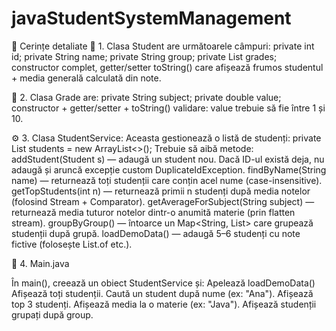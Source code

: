 # javaStudentSystemManagement
🧩 Cerințe detaliate
🧠 1. Clasa Student are următoarele câmpuri:
private int id;
private String name;
private String group;
private List<Grade> grades;
constructor complet, getter/setter
toString() care afișează frumos studentul + media generală calculată din note.

🧮 2. Clasa Grade are:
private String subject;
private double value;
constructor + getter/setter + toString()
validare: value trebuie să fie între 1 și 10.

⚙️ 3. Clasa StudentService: Aceasta gestionează o listă de studenți:
private List<Student> students = new ArrayList<>();
Trebuie să aibă metode:
addStudent(Student s) — adaugă un student nou.
Dacă ID-ul există deja, nu adaugă și aruncă excepție custom DuplicateIdException.
findByName(String name) — returnează toți studenții care conțin acel nume (case-insensitive).
getTopStudents(int n) — returnează primii n studenți după media notelor (folosind Stream + Comparator).
getAverageForSubject(String subject) — returnează media tuturor notelor dintr-o anumită materie (prin flatten stream).
groupByGroup() — întoarce un Map<String, List<Student>> care grupează studenții după grupă.
loadDemoData() — adaugă 5–6 studenți cu note fictive (folosește List.of etc.).

🧰 4. Main.java

În main(), creează un obiect StudentService și:
Apelează loadDemoData()
Afișează toți studenții.
Caută un student după nume (ex: "Ana").
Afișează top 3 studenți.
Afișează media la o materie (ex: "Java").
Afișează studenții grupați după group.
